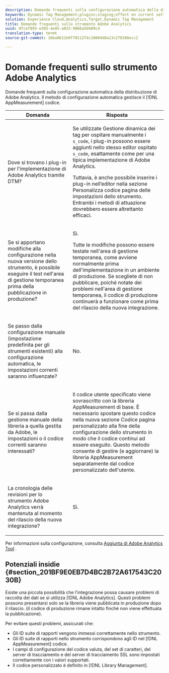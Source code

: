 ```yaml
---
description: Domande frequenti sulla configurazione automatica della distribuzione di Adobe Analytics. Il metodo di configurazione automatico gestisce il codice AppMeasurement per voi.
keywords: Dynamic Tag Management;plugins;staging;effect on current settings;revision history;potential pitfalls;report suite id;currency code;tracking server;ssl tracking server;custom code;library management
solution: Experience Cloud,Analytics,Target,Dynamic Tag Management
title: Domande frequenti sullo strumento Adobe Analytics
uuid: 8fcef893-e305-4a95-a033-9066a56b09cd
translation-type: tm+mt
source-git-commit: 16ba0b12e0f70112f4c10804d0a13c278388ecc2

---
```



# Domande frequenti sullo strumento Adobe Analytics

Domande frequenti sulla configurazione automatica della distribuzione di Adobe Analytics. Il metodo di configurazione automatica gestisce il [!DNL AppMeasurement] codice.

<table id="table_A50D00E2C47A473B92DA800FB08FE640"> 
 <thead> 
  <tr> 
   <th colname="col1" class="entry"> Domanda </th> 
   <th colname="col2" class="entry"> Risposta </th> 
  </tr> 
 </thead>
 <tbody> 
  <tr> 
   <td colname="col1"> <p> Dove si trovano i plug-in per l'implementazione di Adobe Analytics tramite DTM? </p> </td> 
   <td colname="col2"> <p> Se utilizzate Gestione dinamica dei tag per ospitare manualmente i <code> s_code</code>, i plug-in possono essere aggiunti nello stesso editor ospitato <code> s_code</code>, esattamente come per una tipica implementazione di Adobe Analytics. </p> <p>Tuttavia, è anche possibile inserire i plug-in nell’editor nella sezione <span class="term"> Personalizza codice</span> pagina delle impostazioni dello strumento. Entrambi i metodi di attuazione dovrebbero essere altrettanto efficaci. </p> </td> 
  </tr> 
  <tr> 
   <td colname="col1"> <p>Se si apportano modifiche alla configurazione nella nuova versione dello strumento, è possibile eseguire il test nell'area di gestione temporanea prima della pubblicazione in produzione? </p> </td> 
   <td colname="col2"> <p>Sì.  </p> <p>Tutte le modifiche possono essere testate nell'area di gestione temporanea, come avviene normalmente prima dell'implementazione in un ambiente di produzione. Se scegliete di non pubblicare, poiché notate dei problemi nell'area di gestione temporanea, il codice di produzione continuerà a funzionare come prima del rilascio della nuova integrazione. </p> </td> 
  </tr> 
  <tr> 
   <td colname="col1"> <p>Se passo dalla configurazione manuale (impostazione predefinita per gli strumenti esistenti) alla configurazione automatica, le impostazioni correnti saranno influenzate? </p> </td> 
   <td colname="col2"> <p>No. </p> </td> 
  </tr> 
  <tr> 
   <td colname="col1"> <p>Se si passa dalla gestione manuale della libreria a quella gestita da Adobe, le impostazioni o il codice correnti saranno interessati? </p> </td> 
   <td colname="col2"> <p>Il codice utente specificato viene sovrascritto con la libreria <span class="keyword"> AppMeasurement</span> di base. È necessario spostare questo codice nella nuova sezione Codice <span class="wintitle"></span> pagina personalizzato alla fine della configurazione dello strumento in modo che il codice continui ad essere eseguito. Questo metodo consente di gestire (e aggiornare) la libreria <span class="keyword"> AppMeasurement</span> separatamente dal codice personalizzato dell'utente. </p> </td> 
  </tr> 
  <tr> 
   <td colname="col1"> <p>La cronologia delle revisioni per lo strumento <span class="keyword"> Adobe Analytics</span> verrà mantenuta al momento del rilascio della nuova integrazione? </p> </td> 
   <td colname="col2"> <p>Sì.  </p> </td> 
  </tr> 
 </tbody> 
</table>

Per informazioni sulla configurazione, consulta [Aggiunta di Adobe Analytics Tool](/help/implement/c-implement-with-dtm/c-aa-tool/analytics-dtm.md) .

## Potenziali insidie {#section_201BF9E0EB7D4BC2B72A617543C2030B}

Esiste una piccola possibilità che l'integrazione possa causare problemi di raccolta dei dati se si utilizza [!DNL Adobe Analytics]. Questi problemi possono presentarsi solo se la libreria viene pubblicata in produzione dopo il rilascio. (il codice di produzione rimane intatto finché non viene effettuata la pubblicazione).

Per evitare questi problemi, assicurati che:

* Gli ID suite di rapporti vengono immessi correttamente nello strumento.
* Gli ID suite di rapporti nello strumento corrispondono agli ID nel [!DNL AppMeasurement] codice.
* I campi di configurazione del codice valuta, del set di caratteri, del server di tracciamento e del server di tracciamento SSL sono impostati correttamente con i valori supportati.
* Il codice personalizzato è definito in [!DNL Library Management].

